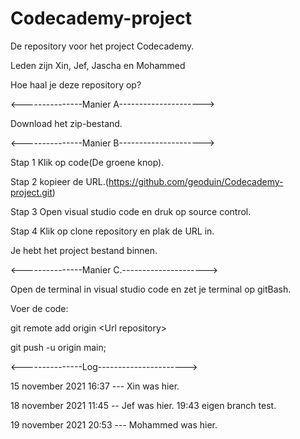 # Codecademy-project
De repository voor het project Codecademy.

Leden zijn Xin, Jef, Jascha en Mohammed

Hoe haal je deze repository op?

<---------------Manier A---------------------> 

Download het zip-bestand.

<---------------Manier B---------------------> 

Stap 1 Klik op code(De groene knop).

Stap 2 kopieer de URL.(https://github.com/geoduin/Codecademy-project.git)

Stap 3 Open visual studio code en druk op source control.

Stap 4 Klik op clone repository en plak de URL in.

Je hebt het project bestand binnen.

<---------------Manier C.---------------------> 

Open de terminal in visual studio code en zet je terminal op gitBash.

Voer de code: 

git remote add origin &lt;Url repository&gt;
  
git push -u origin main;
  
  
<---------------Log---------------------->
  
15 november 2021 16:37 --- Xin was hier.

18 november 2021 11:45 -- Jef was hier. 19:43 eigen branch test. 

19 november 2021 20:53 --- Mohammed was hier.